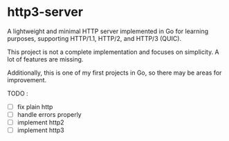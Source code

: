 # http3-server

A lightweight and minimal HTTP server implemented in Go for learning purposes, supporting HTTP/1.1, HTTP/2, and HTTP/3 (QUIC).

This project is not a complete implementation and focuses on simplicity. A lot of features are missing.

Additionally, this is one of my first projects in Go, so there may be areas for improvement.


TODO :
- [ ] fix plain http
- [ ] handle errors properly
- [ ] implement http2
- [ ] implement http3
